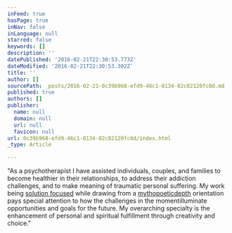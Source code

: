 ```yaml
---
inFeed: true
hasPage: true
inNav: false
inLanguage: null
starred: false
keywords: []
description: ''
datePublished: '2016-02-21T22:30:53.773Z'
dateModified: '2016-02-21T22:30:53.302Z'
title: ''
author: []
sourcePath: _posts/2016-02-21-0c39b968-efd9-46c1-8134-82c82120fc0d.md
published: true
authors: []
publisher:
  name: null
  domain: null
  url: null
  favicon: null
url: 0c39b968-efd9-46c1-8134-82c82120fc0d/index.html
_type: Article

---
```

"As a psychotherapist I have assisted individuals, couples, and families to become healthier in their relationships, to address their addiction challenges, and to make meaning of traumatic personal suffering.  My work being [solution focused][0] while drawing from a [mythopoetic][1][depth][2] orientation pays special attention to how the challenges in the moment[][3]illuminate opportunities and goals for the future.  My overarching specialty is the enhancement of personal and spiritual fulfillment through creativity and choice." 

[0]: https://en.wikipedia.org/wiki/Brief_psychotherapy
[1]: http://dictionary.reference.com/browse/mythopoetic
[2]: http://www.pacifica.edu/about-pacifica/what-is-depth-psychology
[3]: http://www.pacifica.edu/whatisdepth.aspx